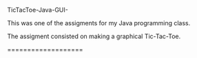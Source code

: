 TicTacToe-Java-GUI-

This was one of the assigments for my Java programming class.

The assigment consisted on making a graphical Tic-Tac-Toe.

===================